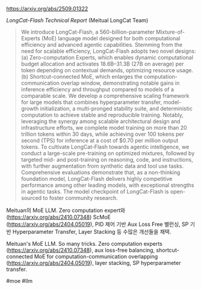 https://arxiv.org/abs/2509.01322

*LongCat-Flash Technical Report* (Meitual LongCat Team)

> We introduce LongCat-Flash, a 560-billion-parameter Mixture-of-Experts (MoE) language model designed for both computational efficiency and advanced agentic capabilities. Stemming from the need for scalable efficiency, LongCat-Flash adopts two novel designs: (a) Zero-computation Experts, which enables dynamic computational budget allocation and activates 18.6B–31.3B (27B on average) per token depending on contextual demands, optimizing resource usage. (b) Shortcut-connected MoE, which enlarges the computation-communication overlap window, demonstrating notable gains in inference efficiency and throughput compared to models of a comparable scale. We develop a comprehensive scaling framework for large models that combines hyperparameter transfer, model-growth initialization, a multi-pronged stability suite, and deterministic computation to achieve stable and reproducible training. Notably, leveraging the synergy among scalable architectural design and infrastructure efforts, we complete model training on more than 20 trillion tokens within 30 days, while achieving over 100 tokens per second (TPS) for inference at a cost of $0.70 per million output tokens. To cultivate LongCat-Flash towards agentic intelligence, we conduct a large-scale pre-training on optimized mixtures, followed by targeted mid- and post-training on reasoning, code, and instructions, with further augmentation from synthetic data and tool use tasks. Comprehensive evaluations demonstrate that, as a non-thinking foundation model, LongCat-Flash delivers highly competitive performance among other leading models, with exceptional strengths in agentic tasks. The model checkpoint of LongCat-Flash is open-sourced to foster community research.

Meituan의 MoE LLM. Zero computation expert와 (https://arxiv.org/abs/2410.07348) ScMoE (https://arxiv.org/abs/2404.05019), PID 제어 기반 Aux Loss Free 밸런싱, SP 기반 Hyperparameter Transfer, Layer Stacking 등 수많은 개선들을 채택.

Meituan's MoE LLM. So many tricks. Zero computation experts (https://arxiv.org/abs/2410.07348), aux loss-free balancing, shortcut-connected MoE for computation-communication overlapping (https://arxiv.org/abs/2404.05019), layer stacking, SP hyperparameter transfer.

#moe #llm 